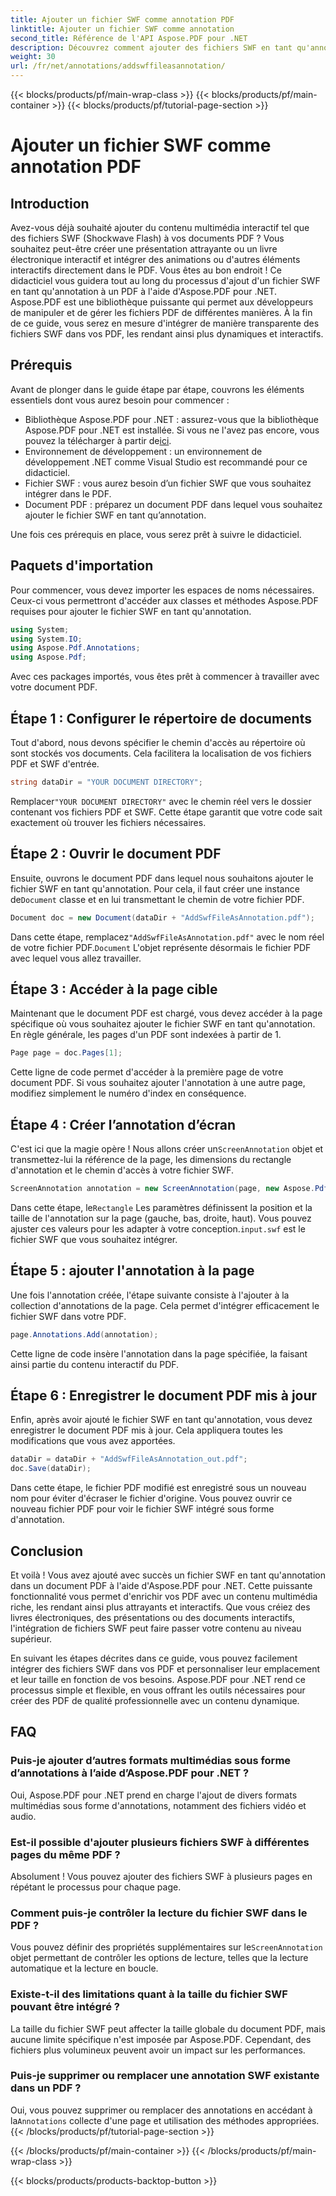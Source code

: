 ```yaml
---
title: Ajouter un fichier SWF comme annotation PDF
linktitle: Ajouter un fichier SWF comme annotation
second_title: Référence de l'API Aspose.PDF pour .NET
description: Découvrez comment ajouter des fichiers SWF en tant qu'annotations PDF à l'aide d'Aspose.PDF pour .NET. Améliorez vos PDF avec du contenu multimédia interactif grâce à ce didacticiel détaillé.
weight: 30
url: /fr/net/annotations/addswffileasannotation/
---
```


{{< blocks/products/pf/main-wrap-class >}}
{{< blocks/products/pf/main-container >}}
{{< blocks/products/pf/tutorial-page-section >}}

# Ajouter un fichier SWF comme annotation PDF

## Introduction

Avez-vous déjà souhaité ajouter du contenu multimédia interactif tel que des fichiers SWF (Shockwave Flash) à vos documents PDF ? Vous souhaitez peut-être créer une présentation attrayante ou un livre électronique interactif et intégrer des animations ou d'autres éléments interactifs directement dans le PDF. Vous êtes au bon endroit ! Ce didacticiel vous guidera tout au long du processus d'ajout d'un fichier SWF en tant qu'annotation à un PDF à l'aide d'Aspose.PDF pour .NET. Aspose.PDF est une bibliothèque puissante qui permet aux développeurs de manipuler et de gérer les fichiers PDF de différentes manières. À la fin de ce guide, vous serez en mesure d'intégrer de manière transparente des fichiers SWF dans vos PDF, les rendant ainsi plus dynamiques et interactifs.

## Prérequis

Avant de plonger dans le guide étape par étape, couvrons les éléments essentiels dont vous aurez besoin pour commencer :

- Bibliothèque Aspose.PDF pour .NET : assurez-vous que la bibliothèque Aspose.PDF pour .NET est installée. Si vous ne l'avez pas encore, vous pouvez la télécharger à partir de[ici](https://releases.aspose.com/pdf/net/).
- Environnement de développement : un environnement de développement .NET comme Visual Studio est recommandé pour ce didacticiel.
- Fichier SWF : vous aurez besoin d’un fichier SWF que vous souhaitez intégrer dans le PDF.
- Document PDF : préparez un document PDF dans lequel vous souhaitez ajouter le fichier SWF en tant qu’annotation.

Une fois ces prérequis en place, vous serez prêt à suivre le didacticiel.

## Paquets d'importation

Pour commencer, vous devez importer les espaces de noms nécessaires. Ceux-ci vous permettront d'accéder aux classes et méthodes Aspose.PDF requises pour ajouter le fichier SWF en tant qu'annotation.

```csharp
using System;
using System.IO;
using Aspose.Pdf.Annotations;
using Aspose.Pdf;
```

Avec ces packages importés, vous êtes prêt à commencer à travailler avec votre document PDF.

## Étape 1 : Configurer le répertoire de documents

Tout d'abord, nous devons spécifier le chemin d'accès au répertoire où sont stockés vos documents. Cela facilitera la localisation de vos fichiers PDF et SWF d'entrée.

```csharp
string dataDir = "YOUR DOCUMENT DIRECTORY";
```

 Remplacer`"YOUR DOCUMENT DIRECTORY"` avec le chemin réel vers le dossier contenant vos fichiers PDF et SWF. Cette étape garantit que votre code sait exactement où trouver les fichiers nécessaires.

## Étape 2 : Ouvrir le document PDF

 Ensuite, ouvrons le document PDF dans lequel nous souhaitons ajouter le fichier SWF en tant qu'annotation. Pour cela, il faut créer une instance de`Document` classe et en lui transmettant le chemin de votre fichier PDF.

```csharp
Document doc = new Document(dataDir + "AddSwfFileAsAnnotation.pdf");
```

 Dans cette étape, remplacez`"AddSwfFileAsAnnotation.pdf"` avec le nom réel de votre fichier PDF.`Document` L'objet représente désormais le fichier PDF avec lequel vous allez travailler.

## Étape 3 : Accéder à la page cible

Maintenant que le document PDF est chargé, vous devez accéder à la page spécifique où vous souhaitez ajouter le fichier SWF en tant qu'annotation. En règle générale, les pages d'un PDF sont indexées à partir de 1.

```csharp
Page page = doc.Pages[1];
```

Cette ligne de code permet d'accéder à la première page de votre document PDF. Si vous souhaitez ajouter l'annotation à une autre page, modifiez simplement le numéro d'index en conséquence.

## Étape 4 : Créer l’annotation d’écran

 C'est ici que la magie opère ! Nous allons créer un`ScreenAnnotation` objet et transmettez-lui la référence de la page, les dimensions du rectangle d'annotation et le chemin d'accès à votre fichier SWF.

```csharp
ScreenAnnotation annotation = new ScreenAnnotation(page, new Aspose.Pdf.Rectangle(0, 400, 600, 700), dataDir + "input.swf");
```

 Dans cette étape, le`Rectangle` Les paramètres définissent la position et la taille de l'annotation sur la page (gauche, bas, droite, haut). Vous pouvez ajuster ces valeurs pour les adapter à votre conception.`input.swf` est le fichier SWF que vous souhaitez intégrer.

## Étape 5 : ajouter l'annotation à la page

Une fois l'annotation créée, l'étape suivante consiste à l'ajouter à la collection d'annotations de la page. Cela permet d'intégrer efficacement le fichier SWF dans votre PDF.

```csharp
page.Annotations.Add(annotation);
```

Cette ligne de code insère l'annotation dans la page spécifiée, la faisant ainsi partie du contenu interactif du PDF.

## Étape 6 : Enregistrer le document PDF mis à jour

Enfin, après avoir ajouté le fichier SWF en tant qu'annotation, vous devez enregistrer le document PDF mis à jour. Cela appliquera toutes les modifications que vous avez apportées.

```csharp
dataDir = dataDir + "AddSwfFileAsAnnotation_out.pdf";
doc.Save(dataDir);
```

Dans cette étape, le fichier PDF modifié est enregistré sous un nouveau nom pour éviter d'écraser le fichier d'origine. Vous pouvez ouvrir ce nouveau fichier PDF pour voir le fichier SWF intégré sous forme d'annotation.

## Conclusion

Et voilà ! Vous avez ajouté avec succès un fichier SWF en tant qu'annotation dans un document PDF à l'aide d'Aspose.PDF pour .NET. Cette puissante fonctionnalité vous permet d'enrichir vos PDF avec un contenu multimédia riche, les rendant ainsi plus attrayants et interactifs. Que vous créiez des livres électroniques, des présentations ou des documents interactifs, l'intégration de fichiers SWF peut faire passer votre contenu au niveau supérieur.

En suivant les étapes décrites dans ce guide, vous pouvez facilement intégrer des fichiers SWF dans vos PDF et personnaliser leur emplacement et leur taille en fonction de vos besoins. Aspose.PDF pour .NET rend ce processus simple et flexible, en vous offrant les outils nécessaires pour créer des PDF de qualité professionnelle avec un contenu dynamique.

## FAQ

### Puis-je ajouter d’autres formats multimédias sous forme d’annotations à l’aide d’Aspose.PDF pour .NET ?
Oui, Aspose.PDF pour .NET prend en charge l'ajout de divers formats multimédias sous forme d'annotations, notamment des fichiers vidéo et audio.

### Est-il possible d'ajouter plusieurs fichiers SWF à différentes pages du même PDF ?
Absolument ! Vous pouvez ajouter des fichiers SWF à plusieurs pages en répétant le processus pour chaque page.

### Comment puis-je contrôler la lecture du fichier SWF dans le PDF ?
 Vous pouvez définir des propriétés supplémentaires sur le`ScreenAnnotation` objet permettant de contrôler les options de lecture, telles que la lecture automatique et la lecture en boucle.

### Existe-t-il des limitations quant à la taille du fichier SWF pouvant être intégré ?
La taille du fichier SWF peut affecter la taille globale du document PDF, mais aucune limite spécifique n'est imposée par Aspose.PDF. Cependant, des fichiers plus volumineux peuvent avoir un impact sur les performances.

### Puis-je supprimer ou remplacer une annotation SWF existante dans un PDF ?
 Oui, vous pouvez supprimer ou remplacer des annotations en accédant à la`Annotations` collecte d'une page et utilisation des méthodes appropriées.
{{< /blocks/products/pf/tutorial-page-section >}}

{{< /blocks/products/pf/main-container >}}
{{< /blocks/products/pf/main-wrap-class >}}

{{< blocks/products/products-backtop-button >}}
